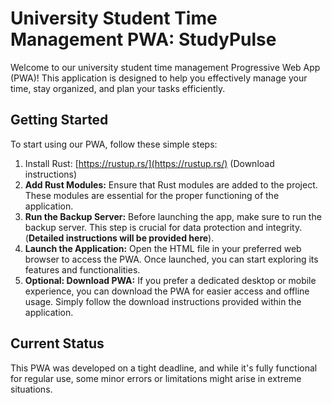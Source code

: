 # University Student Time Management PWA: StudyPulse

Welcome to our university student time management Progressive Web App (PWA)! This application is designed to help you effectively manage your time, stay organized, and plan your tasks efficiently.

## Getting Started

To start using our PWA, follow these simple steps:

1. Install Rust: [https://rustup.rs/](https://rustup.rs/) (Download instructions)
2. **Add Rust Modules:** Ensure that Rust modules are added to the project. These modules are essential for the proper functioning of the application.
3. **Run the Backup Server:** Before launching the app, make sure to run the backup server. This step is crucial for data protection and integrity. (**Detailed instructions will be provided here**).
4. **Launch the Application:** Open the HTML file in your preferred web browser to access the PWA. Once launched, you can start exploring its features and functionalities.
5. **Optional: Download PWA:**  If you prefer a dedicated desktop or mobile experience, you can download the PWA for easier access and offline usage. Simply follow the download instructions provided within the application.

## Current Status

This PWA was developed on a tight deadline, and while it's fully functional for regular use, some minor errors or limitations might arise in extreme situations.

